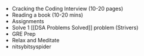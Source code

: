 

- Cracking the Coding Interview (10-20 pages) 
- Reading a book (10-20 mins)
- Assignments
- Solve 1 [[DSA Problems Solved]] problem (Strivers)
- GRE Prep
- Relax and Meditate
- nitsybitsyspider